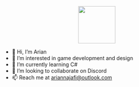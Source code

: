<div id="header" align="center">
  <img src="https://media.giphy.com/media/3kPDmoWdBpQPNhCnUG/giphy.gif" width="100"/>
</div>

- 👋 Hi, I’m Arian
- 👀 I’m interested in game development and design
- 🌱 I’m currently learning C#
- 💞️ I’m looking to collaborate on Discord
- 📫 Reach me at ariannajafi@outlook.com

<!---
aryna93/aryna93 is a ✨ special ✨ repository because its `README.md` (this file) appears on your GitHub profile.
You can click the Preview link to take a look at your changes.
--->
